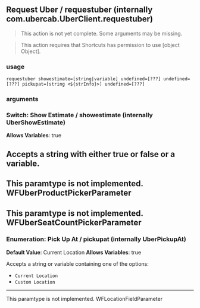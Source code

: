 
## Request Uber / requestuber (internally com.ubercab.UberClient.requestuber)

> This action is not yet complete. Some arguments may be missing.


> This action requires that Shortcuts has permission to use [object Object].

### usage
`requestuber showestimate=[string|variable] undefined=[???] undefined=[???] pickupat=[string <${strInfo}>] undefined=[???]`

### arguments
### Switch: Show Estimate / showestimate (internally UberShowEstimate)
**Allows Variables**: true


Accepts a string with either true or false
or a variable.
---
This paramtype is not implemented. WFUberProductPickerParameter
---
This paramtype is not implemented. WFUberSeatCountPickerParameter
---
### Enumeration: Pick Up At / pickupat (internally UberPickupAt)
**Default Value**: Current Location
**Allows Variables**: true


Accepts a string 
or variable
containing one of the options:

- `Current Location`
- `Custom Location`
---
This paramtype is not implemented. WFLocationFieldParameter
